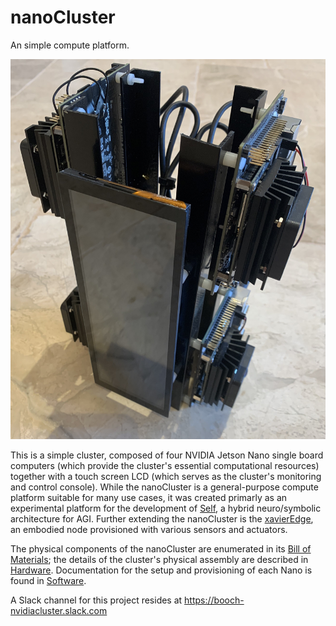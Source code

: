 # nanoCluster
An simple compute platform.

<img src="/Documentation/Images/cluster 1.jpg">

This is a simple cluster, composed of four NVIDIA Jetson Nano single board computers (which provide the cluster's essential computational resources) together with a touch screen LCD (which serves as the cluster's monitoring and control console). While the nanoCluster is a general-purpose compute platform suitable for many use cases, it was created primarly as an experimental platform for the development of <a href="https://github.com/booch-self">Self</a>, a hybrid neuro/symbolic architecture for AGI. Further extending the nanoCluster is the <a href="https://github.com/booch-nvidiacluster/xavierEdge">xavierEdge</a>, an embodied node provisioned with various sensors and actuators.

The physical components of the nanoCluster are enumerated in its <a href="/Documentation/Bill%20of%20Materials.md">Bill of Materials</a>; the details of the cluster's physical assembly are described in <a href="/Documentation/Hardware.md">Hardware</a>. Documentation for the setup and provisioning of each Nano is found in <a href="/Documentation/Software.md">Software</a>.

A Slack channel for this project resides at https://booch-nvidiacluster.slack.com
